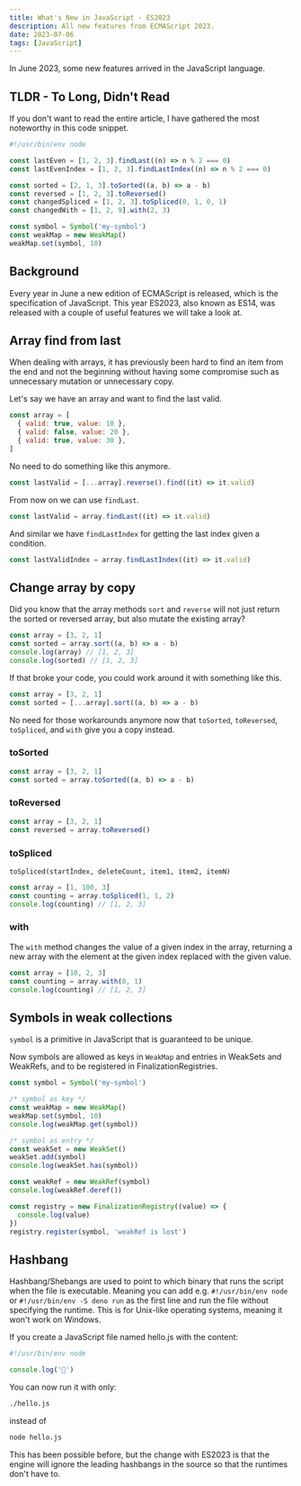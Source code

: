 ```yaml
---
title: What's New in JavaScript - ES2023
description: All new features from ECMAScript 2023.
date: 2023-07-06
tags: [JavaScript]
---
```


In June 2023, some new features arrived in the JavaScript language.

## TLDR - To Long, Didn't Read

If you don't want to read the entire article, I have gathered the most noteworthy in this code snippet.

```js
#!/usr/bin/env node

const lastEven = [1, 2, 3].findLast((n) => n % 2 === 0)
const lastEvenIndex = [1, 2, 3].findLastIndex((n) => n % 2 === 0)

const sorted = [2, 1, 3].toSorted((a, b) => a - b)
const reversed = [1, 2, 3].toReversed()
const changedSpliced = [1, 2, 3].toSpliced(0, 1, 0, 1)
const changedWith = [1, 2, 9].with(2, 3)

const symbol = Symbol('my-symbol')
const weakMap = new WeakMap()
weakMap.set(symbol, 10)
```

## Background

Every year in June a new edition of ECMAScript is released, which is the specification of JavaScript. This year ES2023, also known as ES14, was released with a couple of useful features we will take a look at.

## Array find from last

When dealing with arrays, it has previously been hard to find an item from the end and not the beginning without having some compromise such as unnecessary mutation or unnecessary copy.

Let's say we have an array and want to find the last valid.

```js
const array = [
  { valid: true, value: 10 },
  { valid: false, value: 20 },
  { valid: true, value: 30 },
]
```

No need to do something like this anymore.

```js
const lastValid = [...array].reverse().find((it) => it.valid)
```

From now on we can use `findLast`.

```js
const lastValid = array.findLast((it) => it.valid)
```

And similar we have `findLastIndex` for getting the last index given a condition.

```js
const lastValidIndex = array.findLastIndex((it) => it.valid)
```

## Change array by copy

Did you know that the array methods `sort` and `reverse` will not just return the sorted or reversed array, but also mutate the existing array?

```js
const array = [3, 2, 1]
const sorted = array.sort((a, b) => a - b)
console.log(array) // [1, 2, 3]
console.log(sorted) // [1, 2, 3]
```

If that broke your code, you could work around it with something like this.

```js
const array = [3, 2, 1]
const sorted = [...array].sort((a, b) => a - b)
```

No need for those workarounds anymore now that `toSorted`, `toReversed`, `toSpliced`, and `with` give you a copy instead.

### toSorted

```js
const array = [3, 2, 1]
const sorted = array.toSorted((a, b) => a - b)
```

### toReversed

```js
const array = [3, 2, 1]
const reversed = array.toReversed()
```

### toSpliced

`toSpliced(startÌndex, deleteCount, item1, item2, itemN)`

```js
const array = [1, 100, 3]
const counting = array.toSpliced(1, 1, 2)
console.log(counting) // [1, 2, 3]
```

### with

The `with` method changes the value of a given index in the array, returning a new array with the element at the given index replaced with the given value.

```js
const array = [10, 2, 3]
const counting = array.with(0, 1)
console.log(counting) // [1, 2, 3]
```

## Symbols in weak collections

`symbol` is a primitive in JavaScript that is guaranteed to be unique.

Now symbols are allowed as keys in `WeakMap` and entries in WeakSets and WeakRefs, and to be registered in FinalizationRegistries.

```js
const symbol = Symbol('my-symbol')

/* symbol as key */
const weakMap = new WeakMap()
weakMap.set(symbol, 10)
console.log(weakMap.get(symbol))

/* symbol as entry */
const weakSet = new WeakSet()
weakSet.add(symbol)
console.log(weakSet.has(symbol))

const weakRef = new WeakRef(symbol)
console.log(weakRef.deref())

const registry = new FinalizationRegistry((value) => {
  console.log(value)
})
registry.register(symbol, 'weakRef is lost')
```

## Hashbang

Hashbang/Shebangs are used to point to which binary that runs the script when the file is executable. Meaning you can add e.g. `#!/usr/bin/env node` or `#!/usr/bin/env -S deno run` as the first line and run the file without specifying the runtime. This is for Unix-like operating systems, meaning it won't work on Windows.

If you create a JavaScript file named hello.js with the content:

```js
#!/usr/bin/env node

console.log('👋')
```

You can now run it with only:

```sh
./hello.js
```

instead of

```sh
node hello.js
```

This has been possible before, but the change with ES2023 is that the engine will ignore the leading hashbangs in the source so that the runtimes don't have to.
